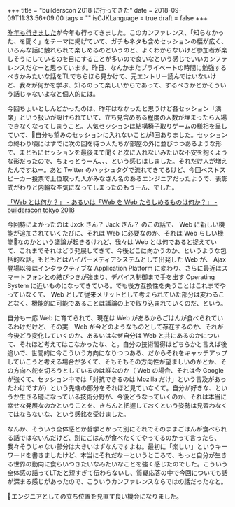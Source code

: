 +++
title = "builderscon 2018 に行ってきた"
date = 2018-09-09T11:33:56+09:00
tags = ""
isCJKLanguage = true
draft = false
+++

[昨年も行きました](https://chroju.github.io/blog/2017/08/06/builderson_2017/)が今年も行ってきました。このカンファレンス、「知らなかった、を聞く」をテーマに掲げていて、ガチもネタも含めセッションの幅が広く、いろんな話に触れられて楽しめるのというのと、よくわからないけど参加者が楽しそうにしているのを目にすることが多いので良いなという感じでいいカンファレンスだなーと思っています。昨日、なんかまたプライベートの時間に勉強するべきかみたいな話をTLでちらほら見かけて、元エントリー読んではいないけど、我々が何かを学ぶ、知るのって楽しいからであって、するべきかとかそういう話じゃないよなと個人的には。

今回ちょいとしんどかったのは、昨年はなかったと思うけど各セッション「満席」という扱いが設けられていて、立ち見含めある程度の人数が埋まったら入場できなくなってしまうこと。人気セッションは結構椅子取りゲームの様相を呈していて、自分も望みのセッションに入れないことが1回ありました。セッションの終わり頃にはすでに次の回を待つ人たちが部屋の外に並びつつあるような形で、まともにセッションを最後まで聞くと次に入れないみたいな不安を抱くような形だったので、ちょっとうーん、、、という感じはしました。それだけ人が増えたんですねー。あと Twitter のハッシュタグで流れてきてるけど、今回ベストスピーカー投票で上位取った人がみなさん名のあるエンジニアだったようで、表彰式がわりと内輪な空気になってしまったのもうーん、でした。

[「Web とは何か？」 - あるいは「Web を Web たらしめるものは何か？」 - builderscon tokyo 2018](https://builderscon.io/tokyo/2018/session/476a4a30-2f94-424c-bbc2-f6cb14f1c4cd)

今回特によかったのは Jxck さん？ Jack さん？ のこの話で、 Web に新しい機能が追加されていくたびに、それは Web に必要なのか、それは Web らしい機能なのかという議論が起きるけれど、我々は Web とは何であると捉えていて、これまでそれはどう発展してきて、今後どこに向かうのか、というような包括的な話。もともとはハイパーメディアシステムとして出発した Web が、 Ajax 登場以後はインタラクティブな Application Platform に変わり、さらに最近はスマートフォンとの結びつきが強まり、デバイス制御まで手を出す Operating System に近いものになってきている。でも後方互換性を失うことはこれまでやっていなくて、 Web として従来メリットとして考えられていた部分は変わることなく、機能的に可能であることは議論の上で取り込まれていくのだ、という。

自分も一応 Web に育てられて、現在は Web があるからごはんが食べられているわけだけど、その実　Web が今どのようなものとして存在するのか、それが今後どう変化していくのか、あるいはなぜ自分は Web と共にあるのかについて、それほど考えてはこなかったな、と。自分の技術習得はどちらかと言えば後追いで、世間的に今こういう方向になりつつある、だからそれをキャッチアップしていこうと考える場合が多くて、そもそもその方向性が望ましいのかとか、その方向へ舵を切ろうとしているのは誰なのか（ Web の場合、それは今 Google が強くて、セッション中では「対抗できるのは Mozilla だけ」という言及があったわけですが）という先端の部分をそれほど見ていなくて。自分が好きな、というか生きる礎になっている技術分野が、今後どうなっていくのか、それは本当に幸せな発展なのかということを、きちんと把握しておくという姿勢は見習わなくてはならないな、という感銘を受けました。

なんか、そういう全体感とか哲学とかって別にそれでそのままごはんが食べられる話ではないんだけど、別にごはんが食べたくてやってるのかって言ったら、我々そうじゃない部分は大きいはずなんですよね。最初に「楽しい」というキーワードを書きましたけど、本当にそれだなーというところで、もっと自分が生きる世界の動向に食らいつきたいなみたいなことを強く感じたのでした。こういう全体感の話ってLTだと短すぎて伝わらないし、質疑応答の中で今回についても話が深まる感じがあったので、こういうカンファレンスならではの話だったなと。

エンジニアとしての立ち位置を見直す良い機会になりました。




